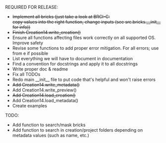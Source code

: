 REQUIRED FOR RELEASE:
- ~~Implement all bricks (just take a look at BRCI-C:  
copy values into the right function, change inputs (see src.bricks.\_\_init\_\_ for info))~~
- ~~Finish Creation14.write_creation()~~
- Ensure all functions affecting files work correctly on all supported OS. Improve safety
- Revise some functions to add proper error mitigation. For all errors; use from e if possible
- List everything we will have to document in documentation
- Find a convention for docstrings and apply it to all docstrings
- Write proper doc & readme
- Fix all TODOs
- Redo main \_\_init\_\_ file to put code that's helpful and won't raise errors
- ~~Add Creation14.write_metadata()~~
- Add Creation14.write_preview()
- ~~Add Creation14.load_creation()~~
- Add Creation14.load_metadata()
- Create examples

TODO:
- Add function to search/mask bricks
- Add function to search in creation/project folders depending on metadata values (such as name, etc.)